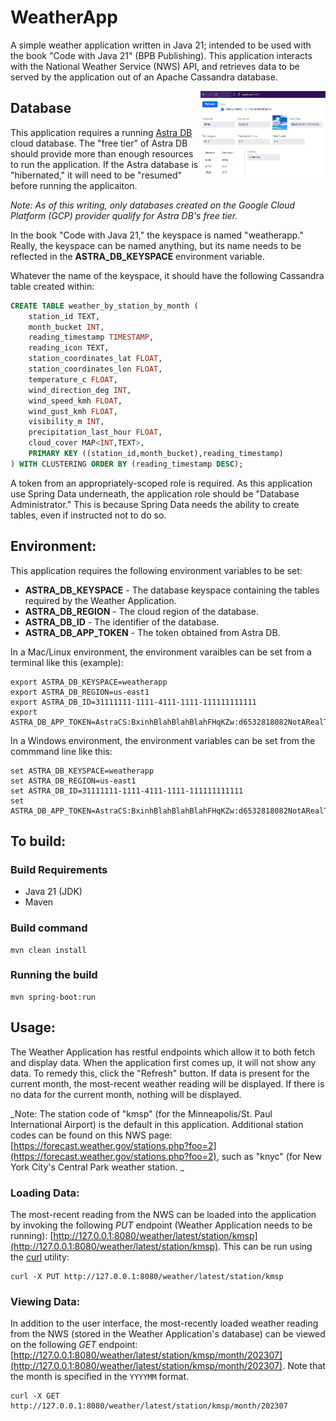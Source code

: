 # WeatherApp
A simple weather application written in Java 21; intended to be used with the book "Code with Java 21" (BPB Publishing). This application interacts with the National Weather Service (NWS) API, and retrieves data to be served by the application out of an Apache Cassandra database.

<img src="weatherApp_CwJ21.png" width="200" align=right />

## Database

This application requires a running [Astra DB](https://astra.datastax.com) cloud database. The "free tier" of Astra DB should provide more than enough resources to run the application. If the Astra database is "hibernated," it will need to be "resumed" before running the applicaiton.

_Note: As of this writing, only databases created on the Google Cloud Platform (GCP) provider qualify for Astra DB's free tier._

In the book "Code with Java 21," the keyspace is named "weatherapp." Really, the keyspace can be named anything, but its name needs to be reflected in the **ASTRA_DB_KEYSPACE** environment variable.

Whatever the name of the keyspace, it should have the following Cassandra table created within:

```sql
CREATE TABLE weather_by_station_by_month (
    station_id TEXT,
    month_bucket INT,
    reading_timestamp TIMESTAMP,
    reading_icon TEXT,
    station_coordinates_lat FLOAT,
    station_coordinates_lon FLOAT,
    temperature_c FLOAT,
    wind_direction_deg INT,
    wind_speed_kmh FLOAT,
    wind_gust_kmh FLOAT,
    visibility_m INT,
    precipitation_last_hour FLOAT,
    cloud_cover MAP<INT,TEXT>,
    PRIMARY KEY ((station_id,month_bucket),reading_timestamp)
) WITH CLUSTERING ORDER BY (reading_timestamp DESC);
```

A token from an appropriately-scoped role is required. As this application use Spring Data underneath, the application role should be "Database Administrator." This is because Spring Data needs the ability to create tables, even if instructed not to do so.

## Environment:

This application requires the following environment variables to be set:

 - **ASTRA_DB_KEYSPACE** - The database keyspace containing the tables required by the Weather Application.
 - **ASTRA_DB_REGION** - The cloud region of the database.
 - **ASTRA_DB_ID** - The identifier of the database.
 - **ASTRA_DB_APP_TOKEN** - The token obtained from Astra DB.

In a Mac/Linux environment, the environment varaibles can be set from a terminal like this (example):

```
export ASTRA_DB_KEYSPACE=weatherapp
export ASTRA_DB_REGION=us-east1
export ASTRA_DB_ID=31111111-1111-4111-1111-111111111111
export ASTRA_DB_APP_TOKEN=AstraCS:BxinhBlahBlahBlahFHqKZw:d6532818082NotARealTokenc18d40
```

In a Windows environment, the environment variables can be set from the commmand line like this:

```
set ASTRA_DB_KEYSPACE=weatherapp
set ASTRA_DB_REGION=us-east1
set ASTRA_DB_ID=31111111-1111-4111-1111-111111111111
set ASTRA_DB_APP_TOKEN=AstraCS:BxinhBlahBlahBlahFHqKZw:d6532818082NotARealTokenc18d40
```


## To build:

### Build Requirements

 - Java 21 (JDK)
 - Maven

### Build command

    mvn clean install

### Running the build

    mvn spring-boot:run

## Usage:

The Weather Application has restful endpoints which allow it to both fetch and display data. When the application first comes up, it will not show any data. To remedy this, click the "Refresh" button. If data is present for the current month, the most-recent weather reading will be displayed. If there is no data for the current month, nothing will be displayed.

_Note: The station code of "kmsp" (for the Minneapolis/St. Paul International Airport) is the default in this application. Additional station codes can be found on this NWS page: [https://forecast.weather.gov/stations.php?foo=2](https://forecast.weather.gov/stations.php?foo=2), such as "knyc" (for New York City's Central Park weather station. _

### Loading Data:

The most-recent reading from the NWS can be loaded into the application by invoking the following _PUT_ endpoint (Weather Application needs to be running): [http://127.0.0.1:8080/weather/latest/station/kmsp](http://127.0.0.1:8080/weather/latest/station/kmsp).  This can be run using the [curl](https://www.curl.se) utility:

    curl -X PUT http://127.0.0.1:8080/weather/latest/station/kmsp

### Viewing Data:

In addition to the user interface, the most-recently loaded weather reading from the NWS (stored in the Weather Application's database) can be viewed on the following _GET_ endpoint: [http://127.0.0.1:8080/weather/latest/station/kmsp/month/202307](http://127.0.0.1:8080/weather/latest/station/kmsp/month/202307).  Note that the month is specified in the `YYYYMM` format.

    curl -X GET http://127.0.0.1:8080/weather/latest/station/kmsp/month/202307

